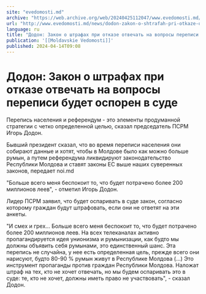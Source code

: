```yaml
---
site: "evedomosti.md"
archive: "https://web.archive.org/web/20240425112047/www.evedomosti.md/news/dodon-zakon-o-shtrafah-pri-otkaze-otvechat-na-voprosy-perepi"
url: "http://www.evedomosti.md/news/dodon-zakon-o-shtrafah-pri-otkaze-otvechat-na-voprosy-perepi"
language: ru
title: "Додон: Закон о штрафах при отказе отвечать на вопросы переписи будет оспорен в суде"
publication: '[[Moldavskie Vedomosti]]'
published: 2024-04-14T09:08
---
```


# Додон: Закон о штрафах при отказе отвечать на вопросы переписи будет оспорен в суде

Перепись населения и референдум - это элементы продуманной стратегии с четко определенной целью, сказал председатель ПСРМ Игорь Додон.

Бывший президент сказал, что во время переписи населения они собирают данные и хотят, чтобы в Молдове было как можно больше румын, а путем референдума ликвидируют законодательство Республики Молдова и ставят законы ЕС выше наших суверенных законов, передает noi.md

"Больше всего меня беспокоит то, что будет потрачено более 200 миллионов леев", - отметил Игорь Додон.

Лидер ПСРМ заявил, что будет оспаривать в суде закон, согласно которому граждан будут штрафовать, если они не ответят на эти анкеты.

"И смех и грех… Больше всего меня беспокоит то, что будет потрачено более 200 миллионов леев. На всех телеканалах активно пропагандируется идея унионизма и румынизации, как будто мы должны объявить себя румынами, это единственный шанс. Эта перепись не случайна, у нее есть определенная цель, прежде всего они нарисуют, будто 80-90 % румын живут в Республике Молдова (...) Это инструмент пропаганды против граждан Республики Молдова. Наложат штраф на тех, кто не хочет отвечать, но мы будем оспаривать это в суде: те, кто не хочет, должны иметь право не участвовать", - сказал Додон.